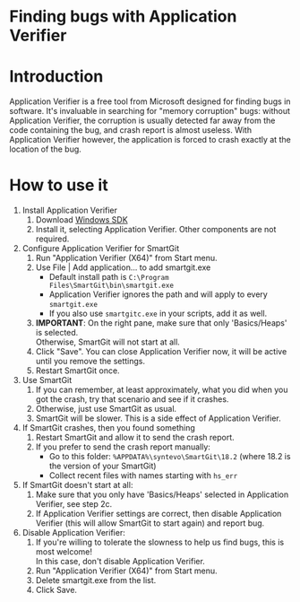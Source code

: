 # Finding bugs with Application Verifier

# Introduction

Application Verifier is a free tool from Microsoft designed for finding
bugs in software. It's invaluable in searching for "memory corruption"
bugs: without Application Verifier, the corruption is usually detected
far away from the code containing the bug, and crash report is almost
useless. With Application Verifier however, the application is forced to
crash exactly at the location of the bug.

# How to use it

1.  Install Application Verifier
    1.  Download [Windows SDK](https://go.microsoft.com/fwlink/p/?LinkID=2033908)
    2.  Install it, selecting Application Verifier. Other components are
        not required.
2.  Configure Application Verifier for SmartGit
    1.  Run "Application Verifier (X64)" from Start menu.
    2.  Use File \| Add application... to add smartgit.exe
        -   Default install path is
            `C:\Program Files\SmartGit\bin\smartgit.exe`
        -   Application Verifier ignores the path and will apply to
            every `smartgit.exe`
        -   If you also use `smartgitc.exe` in your scripts, add it as
            well.
    3.  **IMPORTANT**: On the right pane, make sure that only
        'Basics/Heaps' is selected.  
        Otherwise, SmartGit will not start at all.
    4.  Click "Save". You can close Application Verifier now, it will be
        active until you remove the settings.
    5.  Restart SmartGit once.
3.  Use SmartGit
    1.  If you can remember, at least approximately, what you did when
        you got the crash, try that scenario and see if it crashes.
    2.  Otherwise, just use SmartGit as usual.
    3.  SmartGit will be slower. This is a side effect of Application
        Verifier.
4.  If SmartGit crashes, then you found something
    1.  Restart SmartGit and allow it to send the crash report.
    2.  If you prefer to send the crash report manually:
        -   Go to this folder:  `%APPDATA%\syntevo\SmartGit\18.2` (where
            18.2 is the version of your SmartGit)
        -   Collect recent files with names starting with `hs_err`
5.  If SmartGit doesn't start at all:
    1.  Make sure that you only have 'Basics/Heaps' selected in
        Application Verifier, see step 2c.
    2.  If Application Verifier settings are correct, then disable
        Application Verifier (this will allow SmartGit to start again)
        and report bug.
6.  Disable Application Verifier:
    1.  If you're willing to tolerate the slowness to help us find bugs,
        this is most welcome!  
        In this case, don't disable Application Verifier.
    2.  Run "Application Verifier (X64)" from Start menu.
    3.  Delete smartgit.exe from the list.
    4.  Click Save.  
          
